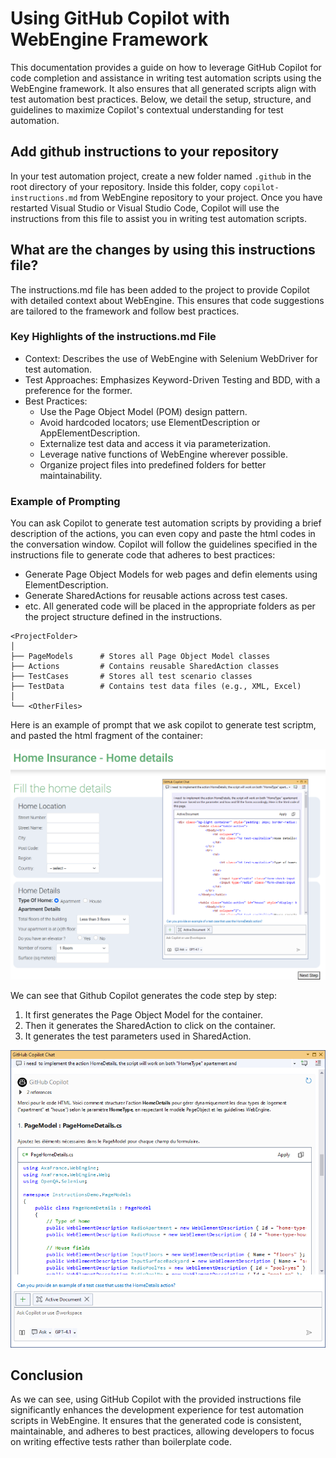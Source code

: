 ﻿# Using GitHub Copilot with WebEngine Framework

This documentation provides a guide on how to leverage GitHub Copilot for code completion and assistance in writing test automation scripts using the WebEngine framework. It also ensures that all generated scripts align with test automation best practices. Below, we detail the setup, structure, and guidelines to maximize Copilot's contextual understanding for test automation.

## Add github instructions to your repository
In your test automation project, create a new folder named `.github` in the root directory of your repository.
Inside this folder, copy `copilot-instructions.md` from WebEngine repository to your project.
Once you have restarted Visual Studio or Visual Studio Code, Copilot will use the instructions from this file to assist you in writing test automation scripts.

## What are the changes by using this instructions file?
The instructions.md file has been added to the project to provide Copilot with detailed context about WebEngine. This ensures that code suggestions are tailored to the framework and follow best practices.

### Key Highlights of the instructions.md File
- Context: Describes the use of WebEngine with Selenium WebDriver for test automation.
- Test Approaches: Emphasizes Keyword-Driven Testing and BDD, with a preference for the former.
- Best Practices:
	- Use the Page Object Model (POM) design pattern.
	- Avoid hardcoded locators; use ElementDescription or AppElementDescription.
	- Externalize test data and access it via parameterization.
	- Leverage native functions of WebEngine wherever possible.
	- Organize project files into predefined folders for better maintainability.

### Example of Prompting
You can ask Copilot to generate test automation scripts by providing a brief description of the actions, you can even copy and paste the html codes in the conversation window.
Copilot will follow the guidelines specified in the instructions file to generate code that adheres to best practices:
- Generate Page Object Models for web pages and defin elements using ElementDescription.
- Generate SharedActions for reusable actions across test cases.
- etc.
All generated code will be placed in the appropriate folders as per the project structure defined in the instructions.

```text
<ProjectFolder>
│
├── PageModels      # Stores all Page Object Model classes
├── Actions         # Contains reusable SharedAction classes
├── TestCases       # Stores all test scenario classes
├── TestData        # Contains test data files (e.g., XML, Excel)
│
└── <OtherFiles>
```

Here is an example of prompt that we ask copilot to generate test scriptm, and pasted the html fragment of the container:

![Copilot Prompt](../images/copilot-prompt.png)

We can see that Github Copilot generates the code step by step:
1. It first generates the Page Object Model for the container.
2. Then it generates the SharedAction to click on the container.
3. It generates the test parameters used in SharedAction.

![Copilot output](../images/copilot-output.png)


## Conclusion
As we can see, using GitHub Copilot with the provided instructions file significantly enhances the development experience for test automation scripts in WebEngine. It ensures that the generated code is consistent, maintainable, and adheres to best practices, allowing developers to focus on writing effective tests rather than boilerplate code.
